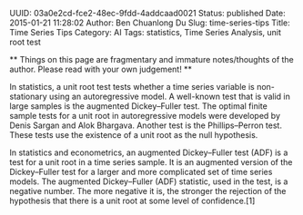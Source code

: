 UUID: 03a0e2cd-fce2-48ec-9fdd-4addcaad0021
Status: published
Date: 2015-01-21 11:28:02
Author: Ben Chuanlong Du
Slug: time-series-tips
Title: Time Series Tips
Category: AI
Tags: statistics, Time Series Analysis, unit root test

**
Things on this page are
fragmentary and immature notes/thoughts of the author.
Please read with your own judgement!
**

In statistics, 
a unit root test tests whether a time series variable is non-stationary using an autoregressive model. A well-known test that is valid in large samples is the augmented Dickey–Fuller test. The optimal finite sample tests for a unit root in autoregressive models were developed by Denis Sargan and Alok Bhargava. Another test is the Phillips–Perron test. These tests use the existence of a unit root as the null hypothesis.

In statistics and econometrics, an augmented Dickey–Fuller test (ADF) is a test for a unit root in a time series sample. It is an augmented version of the Dickey–Fuller test for a larger and more complicated set of time series models. The augmented Dickey–Fuller (ADF) statistic, used in the test, is a negative number. The more negative it is, the stronger the rejection of the hypothesis that there is a unit root at some level of confidence.[1]
